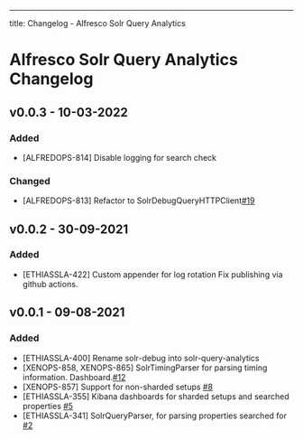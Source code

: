 ---
title: Changelog - Alfresco Solr Query Analytics

# Alfresco Solr Query Analytics Changelog

## v0.0.3 - 10-03-2022

### Added
* [ALFREDOPS-814] Disable logging for search check

### Changed
* [ALFREDOPS-813] Refactor to SolrDebugQueryHTTPClient[#19]

## v0.0.2 - 30-09-2021

### Added
* [ETHIASSLA-422] Custom appender for log rotation
Fix publishing via github actions.

## v0.0.1 - 09-08-2021

### Added
* [ETHIASSLA-400] Rename solr-debug into solr-query-analytics
* [XENOPS-858, XENOPS-865] SolrTimingParser for parsing timing information. Dashboard.[#12][#13]	
* [XENOPS-857] Support for non-sharded setups [#8]
* [ETHIASSLA-355] Kibana dashboards for sharded setups and searched properties [#5]
* [ETHIASSLA-341] SolrQueryParser, for parsing properties searched for [#2]

[#2]: https://github.com/xenit-eu/alfresco-solr-debug/pull/2
[#5]: https://github.com/xenit-eu/alfresco-solr-debug/pull/5
[#8]: https://github.com/xenit-eu/alfresco-solr-debug/pull/8
[#12]: https://github.com/xenit-eu/alfresco-solr-debug/pull/12
[#13]: https://github.com/xenit-eu/alfresco-solr-debug/pull/13
[#19]: https://github.com/xenit-eu/alfresco-solr-debug/pull/19


